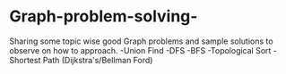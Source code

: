 # Graph-problem-solving-

Sharing some topic wise good Graph problems and sample solutions to observe on how to approach.
-Union Find
-DFS 
-BFS
-Topological Sort
-Shortest Path (Dijkstra's/Bellman Ford)
